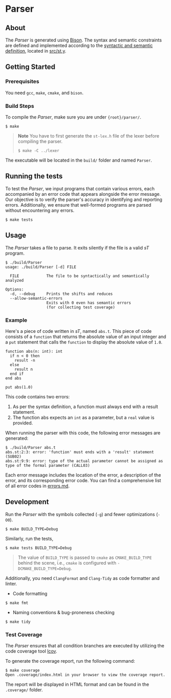 # Parser

## About

The _Parser_ is generated using [Bison](https://www.gnu.org/software/bison/manual/). The syntax and semantic constraints are defined and implemented according to the [syntactic and semantic definition](syntactic_and_semantic_definition.md), located in [src/st.y](src/st.y).

## Getting Started

### Prerequisites

You need `gcc`, `make`, `cmake`, and `bison`.

### Build Steps

To compile the _Parser_, make sure you are under `{root}/parser/`.

```shell
$ make
```

> **Note**
> You have to first generate the `st-lex.h` file of the lexer before compiling the parser.
> ```shell
> $ make -C ../lexer
> ```

The executable will be located in the `build/` folder and named `Parser`.

## Running the tests

To test the _Parser_, we input programs that contain various errors, each accompanied by an error code that appears alongside the error message.
Our objective is to verify the parser's accuracy in identifying and reporting errors. Additionally, we ensure that well-formed programs are parsed without encountering any errors.

```
$ make tests
```

## Usage

The _Parser_ takes a file to parse. It exits silently if the file is a valid _sT_ program.

```
$ ./build/Parser
usage: ./build/Parser [-d] FILE

  FILE            The file to be syntactically and semantically analyzed

Options:
  -d, --debug     Prints the shifts and reduces
  --allow-semantic-errors
                  Exits with 0 even has semantic errors
                  (for collecting test coverage)
```

### Example

Here's a piece of code written in _sT_, named `abs.t`. This piece of code consists of a `function` that returns the absolute value of an input integer and a `put` statement that calls the `function` to display the absolute value of `1.0`.

```Turing
function abs(n: int): int
  if n < 0 then
    result -n
  else
    result n
  end if
end abs

put abs(1.0)
```

This code contains two errors:
1. As per the syntax definition, a function must always end with a result statement.
2. The function abs expects an `int` as a parameter, but a `real` value is provided.

When running the parser with this code, the following error messages are generated:

```shell
$ ./build/Parser abs.t
abs.st:2:3: error: 'function' must ends with a 'result' statement (SUB02)
abs.st:9:9: error: type of the actual parameter cannot be assigned as type of the formal parameter (CALL03)
```

Each error message includes the location of the error, a description of the error, and its corresponding error code.
You can find a comprehensive list of all error codes in [errors.md](errors.md).

## Development

Run the _Parser_ with the symbols collected (`-g`) and fewer optimizations (`-O0`).

```
$ make BUILD_TYPE=Debug
```

Similarly, run the tests,

```
$ make tests BUILD_TYPE=Debug
```

> The value of `BUILD_TYPE` is passed to `cmake` as `CMAKE_BUILD_TYPE` behind the scene, i.e., `cmake` is configured with `-DCMAKE_BUILD_TYPE=Debug`.

Additionally, you need `ClangFormat` and `Clang-Tidy` as code formatter and linter.

- Code formatting

```
$ make fmt
```

- Naming conventions & bug-proneness checking

```
$ make tidy
```

### Test Coverage

The _Parser_ ensures that all condition branches are executed by utilizing the code coverage tool [lcov](https://github.com/linux-test-project/lcov).

To generate the coverage report, run the following command:

```shell
$ make coverage
Open .coverage/index.html in your browser to view the coverage report.
```

The report will be displayed in HTML format and can be found in the `.coverage/` folder.
